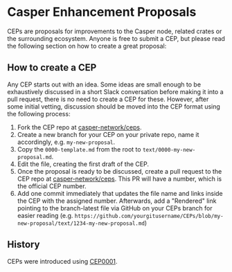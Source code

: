 # Casper Enhancement Proposals

CEPs are proposals for improvements to the Casper node, related crates or the surrounding ecosystem. Anyone is free to submit a CEP, but please read the following section on how to create a great proposal:

## How to create a CEP

Any CEP starts out with an idea. Some ideas are small enough to be exhaustively discussed in a short Slack conversation before making it into a pull request, there is no need to create a CEP for these. However, after some initial vetting, discussion should be moved into the CEP format using the following process:

1. Fork the CEP repo at [casper-network/ceps](https://github.com/casper-network/ceps).
2. Create a new branch for your CEP on your private repo, name it accordingly, e.g. `my-new-proposal`.
3. Copy the `0000-template.md` from the root to `text/0000-my-new-proposal.md`.
4. Edit the file, creating the first draft of the CEP.
5. Once the proposal is ready to be discussed, create a pull request to the CEP repo at [casper-network/ceps](https://github.com/casper-network/ceps). This PR will have a number, which is the official CEP number.
6. Add one commit immediately that updates the file name and links inside the CEP with the assigned number. Afterwards, add a "Rendered" link pointing to the branch-latest file via GitHub on your CEPs branch for easier reading (e.g. `https://github.com/yourgitusername/CEPs/blob/my-new-proposal/text/1234-my-new-proposal.md`)

## History

CEPs were introduced using [CEP0001](text/0001-adopt-cep-process.md).
